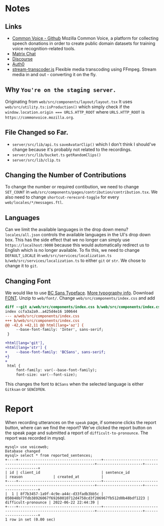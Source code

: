 # Notes

## Links
* [Common Voice - Github](https://github.com/common-voice/common-voice) Mozilla Common Voice, a platform for collecting speech donations in order to create public domain datasets for training voice recognition-related tools.
* [Matrix Chat](https://chat.mozilla.org/#/room/#common-voice:mozilla.org)
* [Discourse](https://discourse.mozilla.org/c/voice/239)
* [Auth0](https://auth0.com/)
* [stream-transcoder.js](https://www.npmjs.com/package/stream-transcoder) Flexible media transcoding using FFmpeg. Stream media in and out - converting it on the fly.


## Why `You're on the staging server.`
Originating from `web/src/components/layout/layout.tsx`
It uses `web/src/utility.ts:isProduction()` which simply check if the `window.location.origin === URLS.HTTP_ROOT` where `URLS.HTTP_ROOT` is `https://commonvoice.mozilla.org`.


## File Changed so Far.
* `server/src/lib/api.ts` `saveAvatarClip()` which I don't think I should've change because it's probably not related to the recordings.
* `server/src/lib/bucket.ts` `getRandomClips()`
* `server/src/lib/clip.ts`


## Changing the Number of Contributions
To change the number or required contibution, we need to change `SET_COUNT` in `web/src/components/pages/contribution/contribution.tsx`.
We also need to change `shortcut-rerecord-toggle` for every `web/locales/*/messages.ftl`.


## Languages
Can we limit the available languages in the drop down menu?
`locales/all.json` controls the available languages in the UI's drop down box.
This has the side effect that we no longer can simply use `https://localhost:9000` because this would automatically redirect us to English which is no longer available.
To fix this, we need to change `DEFAULT_LOCALE` in `web/src/services/localization.ts b/web/src/services/localization.ts` to either `git` or `str`.
We chose to change it to `git`.


## Changing Font
We would like to use [BC Sans Typeface](https://www2.gov.bc.ca/gov/content/governments/services-for-government/policies-procedures/bc-visual-identity/bc-sans).
[More typography info](https://developer.gov.bc.ca/Design-System/Typography).
Download [FONT](https://www2.gov.bc.ca/assets/gov/british-columbians-our-governments/services-policies-for-government/policies-procedures-standards/web-content-development-guides/corporate-identity-assets/visid-files/bc-sans-font-woff.zip?forcedownload=true).
Unzip to `web/font/`.
Change `web/src/components/index.css` and add
```patch
diff --git a/web/src/components/index.css b/web/src/components/index.css
index ccfa3a2a9..a425d4e16 100644
--- a/web/src/components/index.css
+++ b/web/src/components/index.css
@@ -42,6 +42,11 @@ html[lang='az'] {
     --base-font-family: 'Inter', sans-serif;
 }

+html[lang='git'],
+html[lang='str'] {
+    --base-font-family: 'BCSans', sans-serif;
+}
+
 html {
     font-family: var(--base-font-family);
     font-size: var(--font-size);
```
This changes the font to `BCSans` when the selected language is either `Gitksan` or `SENĆOŦEN`.


# Report
When recording utterances on the `speak` page, if someone clicks the report button, where can we find the report?
We've clicked the report button on the speak page and submitted a report of `difficult-to-pronounce`.
The report was recorded in mysql.

```
mysql> use voiceweb;
Database changed
mysql> select * from reported_sentences;
+----+--------------------------------------+------------------------------------------------------------------+---------------------+---------------------+
| id | client_id                            | sentence_id                                                      | reason              | created_at          |
+----+--------------------------------------+------------------------------------------------------------------+---------------------+---------------------+
|  1 | 8f7b3457-1a9f-4c9e-a44c-d33fadb3bb5c | 050848b77fdb38926067f69260010712d4758cd3f206967fb512d0b48bdf1223 | difficult-pronounce | 2022-06-22 22:44:39 |
+----+--------------------------------------+------------------------------------------------------------------+---------------------+---------------------+
1 row in set (0.00 sec)
```
